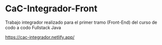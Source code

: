 # CaC-Integrador-Front
Trabajo integrador realizado para el primer tramo (Front-End) del curso de codo a codo Fullstack Java

https://cac-integrador.netlify.app/
